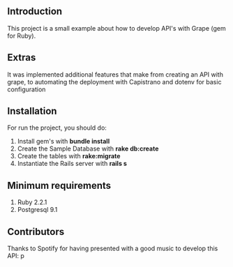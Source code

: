 ## Introduction
This project is a small example about how to develop API's with Grape (gem for Ruby).

## Extras
It was implemented additional features that make from creating an API with grape, to automating the deployment with Capistrano and dotenv for basic configuration

## Installation

For run the project, you should do:

1. Install gem's with **bundle install**
2. Create the Sample Database with **rake db:create**
3. Create the tables with **rake:migrate**
4. Instantiate the Rails server with **rails s**

## Minimum requirements

1. Ruby 2.2.1
2. Postgresql 9.1

## Contributors

Thanks to Spotify for having presented with a good music to develop this API: p
